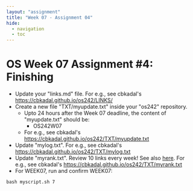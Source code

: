 ```yaml
---
layout: "assignment"
title: "Week 07 - Assignment 04" 
hide:
  - navigation
  - toc
---
```


# OS Week 07 Assignment #4: Finishing

* Update your "links.md" file. For e.g., see cbkadal's <https://cbkadal.github.io/os242/LINKS/>
* Create a new file "TXT/myupdate.txt" inside your "os242" repository.
  * Upto 24 hours after the Week 07 deadline, the content of "myupdate.txt" should be:
    * OS242W07
  * For e.g., see cbkadal's <https://cbkadal.github.io/os242/TXT/myupdate.txt>
* Update "mylog.txt". For e.g., see cbkadal's <https://cbkadal.github.io/os242/TXT/mylog.txt>
* Update "myrank.txt". Review 10 links every week! See also [here](../W02-04).
  For e.g., see cbkadal's <https://cbkadal.github.io/os242/TXT/myrank.txt>
* For WEEK07, run and confirm WEEK07:

```
bash myscript.sh 7

```